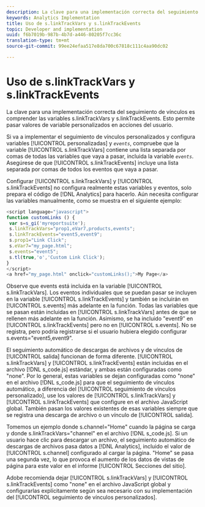 ```yaml
---
description: La clave para una implementación correcta del seguimiento de vínculos es comprender las variables s.linkTrackVars y s.linkTrackEvents. Esto permite pasar valores de variable personalizados en acciones del usuario.
keywords: Analytics Implementation
title: Uso de s.linkTrackVars y s.linkTrackEvents
topic: Developer and implementation
uuid: f6b7019b-987b-4b7d-a446-80205f7cc36c
translation-type: tm+mt
source-git-commit: 99ee24efaa517e8da700c67818c111c4aa90dc02

---
```



# Uso de s.linkTrackVars y s.linkTrackEvents

La clave para una implementación correcta del seguimiento de vínculos es comprender las variables s.linkTrackVars y s.linkTrackEvents. Esto permite pasar valores de variable personalizados en acciones del usuario.

Si va a implementar el seguimiento de vínculos personalizados y configura variables [!UICONTROL personalizadas] y *`events`*, compruebe que la variable [!UICONTROL s.linkTrackVars] contiene una lista separada por comas de todas las variables que vaya a pasar, incluida la variable *`events`*. Asegúrese de que [!UICONTROL s.linkTrackEvents] incluye una lista separada por comas de todos los eventos que vaya a pasar.

Configurar [!UICONTROL s.linkTrackVars] y [!UICONTROL s.linkTrackEvents] no configura realmente estas variables y eventos, solo prepara el código de [!DNL Analytics] para hacerlo. Aún necesita configurar las variables manualmente, como se muestra en el siguiente ejemplo:

```js
<script language="javascript"> 
function customLinks () { 
 var s=s_gi('myreportsuite'); 
 s.linkTrackVars="prop1,eVar7,products,events"; 
 s.linkTrackEvents="event5,event9"; 
 s.prop1="Link Click"; 
 s.eVar7="my_page.html"; 
 s.events="event5"; 
 s.tl(true,'o','Custom Link Click'); 
} 
</script> 
<a href="my_page.html" onclick="customLinks();">My Page</a> 
```

Observe que events está incluida en la variable [!UICONTROL s.linkTrackVars]. Los eventos individuales que se puedan pasar se incluyen en la variable [!UICONTROL s.linkTrackEvents] y también se incluirán en [!UICONTROL s.events] más adelante en la función. Todas las variables que se pasan están incluidas en [!UICONTROL s.linkTrackVars] antes de que se rellenen más adelante en la función. Asimismo, se ha incluido "event9″ en [!UICONTROL s.linkTrackEvents] pero no en [!UICONTROL s.events]. No se registra, pero podría registrarse si el usuario hubiera elegido configurar s.events="event5,event9".

El seguimiento automático de descargas de archivos y de vínculos de [!UICONTROL salida] funcionan de forma diferente. [!UICONTROL s.linkTrackVars] y [!UICONTROL s.linkTrackEvents] están incluidas en el archivo [!DNL s_code.js] estándar, y ambas están configuradas como "none". Por lo general, estas variables se dejan configuradas como "none" en el archivo [!DNL s_code.js] para que el seguimiento de vínculos automático, a diferencia del [!UICONTROL seguimiento de vínculos personalizado], use los valores de [!UICONTROL s.linkTrackVars] y [!UICONTROL s.linkTrackEvents] que configure en el archivo JavaScript global. También pasan los valores existentes de esas variables siempre que se registra una descarga de archivo o un vínculo de [!UICONTROL salida].

Tomemos un ejemplo donde s.channel="Home" cuando la página se carga y donde s.linkTrackVars="channel" en el archivo [!DNL s_code.js]. Si un usuario hace clic para descargar un archivo, el seguimiento automático de descargas de archivos pasa datos a [!DNL Analytics], incluido el valor de [!UICONTROL s.channel] configurado al cargar la página. "Home" se pasa una segunda vez, lo que provoca el aumento de los datos de vistas de página para este valor en el informe [!UICONTROL Secciones del sitio].

Adobe recomienda dejar [!UICONTROL s.linkTrackVars] y [!UICONTROL s.linkTrackEvents] como "none" en el archivo JavaScript global y configurarlas explícitamente según sea necesario con su implementación del [!UICONTROL seguimiento de vínculos personalizados].
